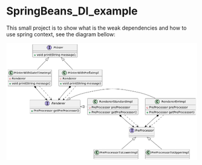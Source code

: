# SpringBeans_DI_example
This small project is to show what is the weak dependencies and how to use spring context, see the diagram bellow:

![diagram](Diagram.png)
